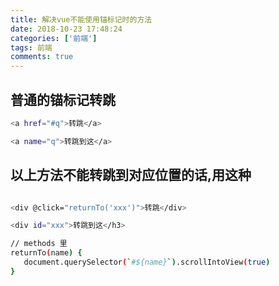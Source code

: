 ```yaml
---
title: 解决vue不能使用锚标记时的方法
date: 2018-10-23 17:48:24
categories: ['前端'] 
tags: 前端
comments: true
---
```

## 普通的锚标记转跳

```bash
<a href="#q">转跳</a>

<a name="q">转跳到这</a>

```

## 以上方法不能转跳到对应位置的话,用这种
```bash

<div @click="returnTo('xxx')">转跳</div>

<div id="xxx">转跳到这</h3>

// methods 里
returnTo(name) {
   document.querySelector(`#${name}`).scrollIntoView(true)
}

```
